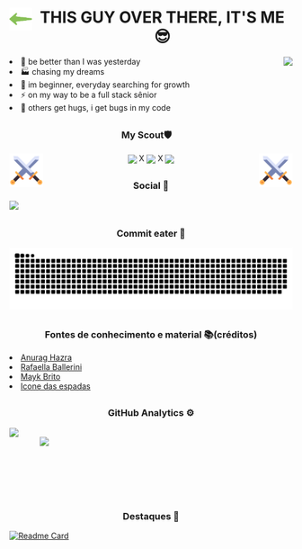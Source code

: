 
 <h1 align="center"> <img height="40px" align="left" src="/assets/seta.png"/> THIS GUY OVER THERE, IT'S ME 😎 </h1>

 <img align="right" height="160px" src="/assets/gato.gif">

 <div style>
 <li align="left" > 🦾 be better than I was yesterday </li>
 <li align="left" > 🏭 chasing my dreams</li>
 <li align="left" > 🧗‍ im beginner, everyday searching for growth</li>
 <li align="left" > ⚡ on my way to be a full stack sênior </li>
 <li align="left" > 🐞 others get hugs, i get bugs in my code </li>
 </div>
 
## 

<div align="center" >
 
 <h3 align="center"> My Scout🛡 </h3>

<img align="left" height="60px" src="/assets/swords.png"/>
 
<img align="center" height="60px" src="https://cdn.jsdelivr.net/gh/devicons/devicon/icons/html5/html5-original.svg" />
X
<img align="center" height="60px" src="https://cdn.jsdelivr.net/gh/devicons/devicon/icons/css3/css3-original.svg"/>
X
<img align="center" height="60px" src="https://cdn.jsdelivr.net/gh/devicons/devicon/icons/javascript/javascript-original.svg" />

<img align="right" height="60px" src="/assets/swords.png"/>
 
</div>

##

<h3 align="center"> Social 📱</h3>

 <a href="https://www.linkedin.com/in/bruno-velkia-652650200" target="_blank"><img src="https://img.shields.io/badge/-LinkedIn-%230077B5?style=for-the-badge&logo=linkedin&logoColor=white" target="_blank"></a> 

 ##
 
<h3 align="center"> Commit eater 🐍</h3>
 

 ![Snake animation](https://github.com/Bruno-SSC/Bruno-SSC/blob/output/github-contribution-grid-snake.svg)

 ##
 
<h3 align="center">Fontes de conhecimento e material 📚(créditos)</h3>

 <div>
 <li><a href="https://github.com/anuraghazra/github-readme-stats">Anurag Hazra</a>  </li>
 <li><a href="https://github.com/rafaballerini">Rafaella Ballerini</a></li>
 <li><a href="https://github.com/maykbrito">Mayk Brito</a></li>
 <li><a href="https://www.flaticon.com/br/icones-gratis/espada">Icone das espadas</a></li>
</div>

##

<h3 align="center"> GitHub Analytics ⚙️</h3>

<img align="left" width="400em" src="https://github-readme-stats.vercel.app/api?username=Bruno-SSC&show_icons=true&theme=react&border_radius=30"/>
<img align="right" width="450em" src="https://github-readme-stats.vercel.app/api/top-langs/?username=Bruno-SSC&layout=compact&theme=react&border_radius=30"/>

<br><br>
<br><br>
<br><br>

 ##
 
<h3 align="center" color="green"> Destaques 🔰</h3>

[![Readme Card](https://github-readme-stats.vercel.app/api/pin/?username=Bruno-SSC&repo=Academia_infinity&theme=react&border_radius=30)](https://github.com/Bruno-SSC/Academia_infinity)

